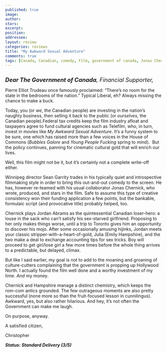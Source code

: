 ```yaml
---
published: true
image:
author: 
stars: 
excerpt: 
position: 
addressee: 
layout: review
categories: reviews
title: "My Awkward Sexual Adventure"
comments: true
tags: [Canada, Canadian, comedy, Film, government of canada, Jonas Chernick, Letters, Sean Garrity, tax credits, telefilm]
---
```

<div><p><span class="full-image-block ssNonEditable"><span><a href="/letters/2013/4/29/my-awkward-sexual-adventure.html"><img src="http://static.squarespace.com/static/5005f6bcc4aa41161b33e89e/5329cf1fe4b07c068ebf74de/5329cf1fe4b07c068ebf7827/1367256828363/My%20Awkward%20Sexual%20Adventure.jpg" alt="" /></a></span></span></p>
<p><em style="font-size:130%;"><strong>Dear The Government of Canada</strong>, Financial Supporter,</em></p>
<p>Pierre Elliot Trudeau once famously proclaimed: &ldquo;There&rsquo;s no room for the state in the bedrooms of the nation.&rdquo; Typical Liberal, eh? Always missing the chance to make a buck.</p>
<p>Today, you (or <em>we</em>, the Canadian people) are investing in the nation&rsquo;s naughty business, then selling it back to the public (or<em> ourselves, </em>the Canadian people).Federal tax credits keep the film industry afloat and taxpayers agree to fund cultural agencies such as Telefilm, who, in turn, invest in movies like <em>My Awkward Sexual Adventure</em>. It&rsquo;s a funny system to be sure, one which has raised more than a few voices in the House of Commons (<em>Bubbles Galore</em> and <em>Young People Fucking</em> spring to mind).&nbsp; But the policy continues, panning for cinematic cultural gold that will enrich our lives.</p>
<p>Well, this film might not be it, but it&rsquo;s certainly not a complete write-off either.</p>
<p>Winnipeg director Sean Garrity trades in his typically quiet and introspective filmmaking style in order to bring this out-and-out comedy to the screen. He has, however re-teamed with his usual collaborator Jonas Chernick, who wrote, produced, and stars in the film. Safe to assume this type of creative consistency won their funding application a few points, but the bankable, formulaic script (and provocative title) probably helped, too.</p>
<p>Chernick plays Jordan Abrams as the quintessential Canadian loser-hero: a louse in the sack who can&rsquo;t satisfy his sex-starved girlfriend. Proposing to her only makes things worse, until a trip to Toronto gives him an opportunity to discover his mojo. After some occasionally amusing hijinks, Jordan meets your classic stripper-with-a-heart-of-gold, Julia (Emily Hampshire), and the two make a deal to exchange accounting tips for sex tricks. Boy will proceed to get girl/lose girl a few more times before the whole thing arrives to a predictable, but delayed, climax.</p>
<p>But like I said earlier, my goal is not to add to the moaning and groaning of culture-cutters complaining that the government is propping up Hollywood North. I actually found the film well done and a worthy investment of my time. <em>And</em> my money.</p>
<p>Chernick and Hampshire manage a distinct chemistry, which keeps the rom-com antics grounded. The few outrageous moments are also pretty successful (none more so than the fruit-focused lesson in cunnilingus). Awkward, yes, but also rather hilarious. And hey, it&rsquo;s not often the Government can make me laugh.</p>
<p>On purpose, anyway.</p>
<p>A satisfied citizen,</p>
<p>Christopher</p>
<p><strong><em>Status: Standard Delivery (3/5)</em></strong></p></div>
